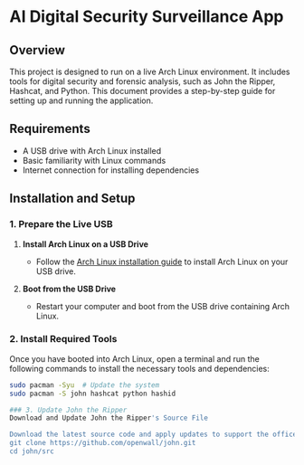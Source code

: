 # AI Digital Security Surveillance App

## Overview

This project is designed to run on a live Arch Linux environment. It includes tools for digital security and forensic analysis, such as John the Ripper, Hashcat, and Python. This document provides a step-by-step guide for setting up and running the application.

## Requirements

- A USB drive with Arch Linux installed
- Basic familiarity with Linux commands
- Internet connection for installing dependencies

## Installation and Setup

### 1. Prepare the Live USB

1. **Install Arch Linux on a USB Drive**
   - Follow the [Arch Linux installation guide](https://wiki.archlinux.org/title/Installation_guide) to install Arch Linux on your USB drive.

2. **Boot from the USB Drive**
   - Restart your computer and boot from the USB drive containing Arch Linux.

### 2. Install Required Tools

Once you have booted into Arch Linux, open a terminal and run the following commands to install the necessary tools and dependencies:

```bash
sudo pacman -Syu  # Update the system
sudo pacman -S john hashcat python hashid

### 3. Update John the Ripper
Download and Update John the Ripper's Source File

Download the latest source code and apply updates to support the office2john script:
git clone https://github.com/openwall/john.git
cd john/src

